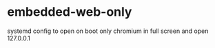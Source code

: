 # embedded-web-only
systemd config to open on boot only chromium in full screen and open 127.0.0.1 
